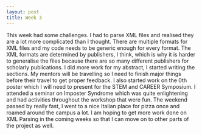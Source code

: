 ```yaml
---
layout: post
title: Week 3
---
```


This week had some challenges. I had to parse XML files and realised they are a lot more complicated than I thought. There are multiple formats for XML files and my code needs
to be generic enough for every format. The XML formats are determined by publishers, I think, which is why it is harder to generalise the files because there are so many 
different publishers for scholarly publications. I did more work for my abstract, I started writing the sections. My mentors will be travelling so I need to finish major things before
their travel to get proper feedback. I also started work on the 0th poster which I will need to present for the STEM and CAREER Symposium. I attended a seminar on Imposter Syndrome 
which was quite enlightening and had activities throughout the workshop that were fun. The weekend passed by really fast, I went to a nice Italian place for pizza once and roamed 
around the campus a lot. I am hoping to get more work done on XML Parsing in the coming weeks so that I can move on to other parts of the project as well. 
